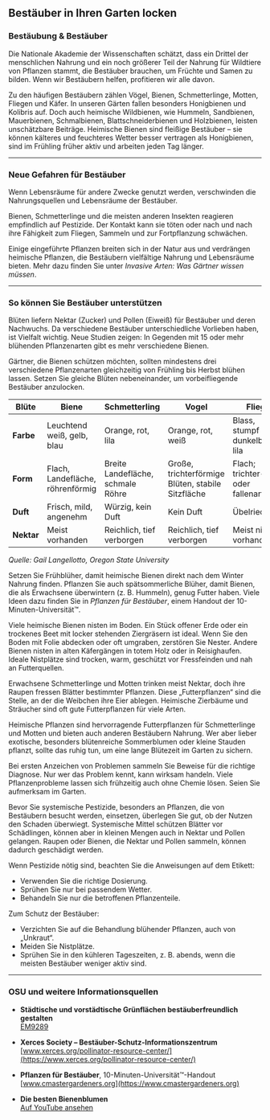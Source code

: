 ## Bestäuber in Ihren Garten locken

### Bestäubung & Bestäuber

Die Nationale Akademie der Wissenschaften schätzt, dass ein Drittel der menschlichen Nahrung und ein noch größerer Teil der Nahrung für Wildtiere von Pflanzen stammt, die Bestäuber brauchen, um Früchte und Samen zu bilden. Wenn wir Bestäubern helfen, profitieren wir alle davon.

Zu den häufigen Bestäubern zählen Vögel, Bienen, Schmetterlinge, Motten, Fliegen und Käfer. In unseren Gärten fallen besonders Honigbienen und Kolibris auf. Doch auch heimische Wildbienen, wie Hummeln, Sandbienen, Mauerbienen, Schmalbienen, Blattschneiderbienen und Holzbienen, leisten unschätzbare Beiträge. Heimische Bienen sind fleißige Bestäuber – sie können kälteres und feuchteres Wetter besser vertragen als Honigbienen, sind im Frühling früher aktiv und arbeiten jeden Tag länger.

---

### Neue Gefahren für Bestäuber


Wenn Lebensräume für andere Zwecke genutzt werden, verschwinden die Nahrungsquellen und Lebensräume der Bestäuber.


Bienen, Schmetterlinge und die meisten anderen Insekten reagieren empfindlich auf Pestizide. Der Kontakt kann sie töten oder nach und nach ihre Fähigkeit zum Fliegen, Sammeln und zur Fortpflanzung schwächen.


Einige eingeführte Pflanzen breiten sich in der Natur aus und verdrängen heimische Pflanzen, die Bestäubern vielfältige Nahrung und Lebensräume bieten. Mehr dazu finden Sie unter *Invasive Arten: Was Gärtner wissen müssen*.

---

### So können Sie Bestäuber unterstützen


Blüten liefern Nektar (Zucker) und Pollen (Eiweiß) für Bestäuber und deren Nachwuchs. Da verschiedene Bestäuber unterschiedliche Vorlieben haben, ist Vielfalt wichtig. Neue Studien zeigen: In Gegenden mit 15 oder mehr blühenden Pflanzenarten gibt es mehr verschiedene Bienen.

Gärtner, die Bienen schützen möchten, sollten mindestens drei verschiedene Pflanzenarten gleichzeitig von Frühling bis Herbst blühen lassen. Setzen Sie gleiche Blüten nebeneinander, um vorbeifliegende Bestäuber anzulocken.


| Blüte         | Biene                          | Schmetterling           | Vogel                      | Fliege                             |
|---------------|-------------------------------|-------------------------|----------------------------|------------------------------------|
| **Farbe**     | Leuchtend weiß, gelb, blau    | Orange, rot, lila       | Orange, rot, weiß          | Blass, stumpf bis dunkelbraun, lila|
| **Form**      | Flach, Landefläche, röhrenförmig | Breite Landefläche, schmale Röhre | Große, trichterförmige Blüten, stabile Sitzfläche | Flach; trichter- oder fallenartig  |
| **Duft**      | Frisch, mild, angenehm        | Würzig, kein Duft       | Kein Duft                  | Übelriechend                       |
| **Nektar**    | Meist vorhanden               | Reichlich, tief verborgen | Reichlich, tief verborgen | Meist nicht vorhanden              |

*Quelle: Gail Langellotto, Oregon State University*

Setzen Sie Frühblüher, damit heimische Bienen direkt nach dem Winter Nahrung finden. Pflanzen Sie auch spätsommerliche Blüher, damit Bienen, die als Erwachsene überwintern (z. B. Hummeln), genug Futter haben. Viele Ideen dazu finden Sie in *Pflanzen für Bestäuber*, einem Handout der 10-Minuten-Universität™.


Viele heimische Bienen nisten im Boden. Ein Stück offener Erde oder ein trockenes Beet mit locker stehenden Ziergräsern ist ideal. Wenn Sie den Boden mit Folie abdecken oder oft umgraben, zerstören Sie Nester. Andere Bienen nisten in alten Käfergängen in totem Holz oder in Reisighaufen. Ideale Nistplätze sind trocken, warm, geschützt vor Fressfeinden und nah an Futterquellen.


Erwachsene Schmetterlinge und Motten trinken meist Nektar, doch ihre Raupen fressen Blätter bestimmter Pflanzen. Diese „Futterpflanzen“ sind die Stelle, an der die Weibchen ihre Eier ablegen. Heimische Zierbäume und Sträucher sind oft gute Futterpflanzen für viele Arten.


Heimische Pflanzen sind hervorragende Futterpflanzen für Schmetterlinge und Motten und bieten auch anderen Bestäubern Nahrung. Wer aber lieber exotische, besonders blütenreiche Sommerblumen oder kleine Stauden pflanzt, sollte das ruhig tun, um eine lange Blütezeit im Garten zu sichern.


Bei ersten Anzeichen von Problemen sammeln Sie Beweise für die richtige Diagnose. Nur wer das Problem kennt, kann wirksam handeln. Viele Pflanzenprobleme lassen sich frühzeitig auch ohne Chemie lösen. Seien Sie aufmerksam im Garten.

Bevor Sie systemische Pestizide, besonders an Pflanzen, die von Bestäubern besucht werden, einsetzen, überlegen Sie gut, ob der Nutzen den Schaden überwiegt. Systemische Mittel schützen Blätter vor Schädlingen, können aber in kleinen Mengen auch in Nektar und Pollen gelangen. Raupen oder Bienen, die Nektar und Pollen sammeln, können dadurch geschädigt werden.

Wenn Pestizide nötig sind, beachten Sie die Anweisungen auf dem Etikett:

- Verwenden Sie die richtige Dosierung.
- Sprühen Sie nur bei passendem Wetter.
- Behandeln Sie nur die betroffenen Pflanzenteile.

Zum Schutz der Bestäuber:

- Verzichten Sie auf die Behandlung blühender Pflanzen, auch von „Unkraut“.
- Meiden Sie Nistplätze.
- Sprühen Sie in den kühleren Tageszeiten, z. B. abends, wenn die meisten Bestäuber weniger aktiv sind.

---

### OSU und weitere Informationsquellen

- **Städtische und vorstädtische Grünflächen bestäuberfreundlich gestalten**  
  [EM9289](https://catalog.extension.oregonstate.edu/em9289)

- **Xerces Society – Bestäuber-Schutz-Informationszentrum**  
  [www.xerces.org/pollinator-resource-center/](https://www.xerces.org/pollinator-resource-center/)

- **Pflanzen für Bestäuber**, 10-Minuten-Universität™-Handout  
  [www.cmastergardeners.org](https://www.cmastergardeners.org)

- **Die besten Bienenblumen**  
  [Auf YouTube ansehen](https://www.youtube.com/watch?v=2MOZqV4yk58&feature=youtu.be)
